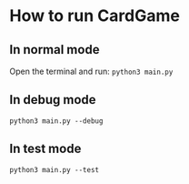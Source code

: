 # How to run CardGame

## In normal mode
Open the terminal and run:
`python3 main.py`

## In debug mode
`python3 main.py --debug`

## In test mode
`python3 main.py --test`